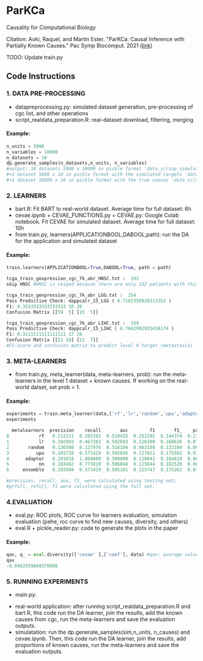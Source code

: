 # ParKCa

Causality for Computational Biology

Citation:
Aoki, Raquel, and Martin Ester. "ParKCa: Causal Inference with Partially Known Causes." Pac Symp Biocomput. 2021 ([link](https://arxiv.org/abs/2003.07952))

TODO: Update train.py

## Code Instructions 

### 1. DATA PRE-PROCESSING 

- datapreprocessing.py: simulated dataset generation, pre-processing of cgc list, and other operations  
- script_realdata_preparation.R: real-dataset download, filtering, merging

#### Example: 
```python
n_units = 5000
n_variables = 10000 
n_datasets = 10
dp.generate_samples(n_datasets,n_units, n_variables) 
#output: 10 datasets 5000 x 10000 in pickle format 'data_s//snp_simulated1_0.txt',...,'data_s//snp_simulated1_9.txt'
#+1 dataset 5000 x 10 in pickle format with the simulated targets 'data_s//snp_simulated1_y01.txt'; col 0 has the targets of 'snp_simulated1_0.txt' dataset. 
#+1 dataset 10000 x 10 in pickle format with the true causes 'data_s//snp_simulated1_truecauses.txt'; col 0 has the true causes of 'snp_simulated1_0.txt' dataset. 
```


### 2. LEARNERS  
- bart.R: Fit BART to real-world dataset. Average time for full dataset: 6h 
- cevae.ipynb + CEVAE_FUNCTIONS.py + CEVAE.py: Google Colab notebook. Fit CEVAE for simulated dataset. Average time for full dataset: 10h
- from train.py, learners(APPLICATIONBOOL,DABOOL,path): run the DA for the application and simulated dataset

#### Example: 
```python
train.learners(APPLICATIONBOOL=True,DABOOL=True, path = path)

tcga_train_gexpression_cgc_7k_abr_HNSC.txt :  192
skip HNSC #HNSC is skiped because there are only 192 patients with this cancer type

tcga_train_gexpression_cgc_7k_abr_LGG.txt :  254
Pass Predictive Check: dappcalr_15_LGG ( 0.7182358928313352 )
F1: 0.3333333333333333 10 20
Confusion Matrix [[59  5] [15  5]]

tcga_train_gexpression_cgc_7k_abr_LIHC.txt :  269
Pass Predictive Check: dappcalr_15_LIHC ( 0.7042992933416174 )
F1: 0.3111111111111111 17 28
Confusion Matrix [[51 10] [21  7]]
#F1-score and confusion matrix to predict level 0 target (metastasis) 
```

### 3. META-LEARNERS
- from train.py, meta_learner(data, meta-learners, prob): run the meta-learners in the level 1 dataset + known causes. 
If working on the real-world datset, set prob = 1.

#### Example: 
```python
experiments = train.meta_learner(data,['rf','lr','random','upu','adapter','nn'],0.5)
experiments 

  metalearners  precision    recall       auc        f1       f1_    prfull  refull
0           rf   0.112211  0.202381  0.510435  0.252295  0.144374  0.173531  0.461988   
1           lr   0.102883  0.467262  0.502693  0.126300  0.168636  0.072530  0.488304  
2       random   0.136508  0.127976  0.518104  0.063189  0.132104  0.063516  0.062865 
3          upu   0.103728  0.571429  0.505856  0.127821  0.175583  0.071643  0.592105 
4      adapter   0.101818  1.000000  0.500000  0.128042  0.184818  0.068400  1.000000 
5           nn   0.103462  0.773810  0.506844  0.125644  0.182520  0.068434  0.766082   
6     ensemble   0.103504  0.571429  0.505181  0.125747  0.175262  0.070447  0.584795  

#precision, recall, aux, f1_ were calculated using testing set; 
#prfull, refull, f1 were calculated using the full set.
```

### 4.EVALUATION 
- eval.py: ROC plots, ROC curve for learners evaluation, simulation evaluation (pehe, roc curve to find new causes, diversity, and others)
- eval.R + pickle_reader.py: code to generate the plots in the paper 

#### Example:
```python
qav, q_ = eval.diversity(['cevae' ],['coef'], data) #qav: average value, q_: array with the pairwise diversity
qav
-0.0482939868370808
```
### 5. RUNNING EXPERIMENTS 
- main.py: 

* real-world application: after running script_realdata_preparation.R and bart.R, this code run the DA learner, join the results, add the known causes from cgc, run the meta-learners and save the evaluation outputs. 
* simulatation: run the dp.generate_samples(sim,n_units, n_causes) and cevae.ipynb. Then, this code run the DA learner, join the results, add proportions of known causes, run the meta-learners and save the evaluation outputs. 

